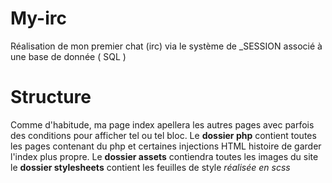 # My-irc

Réalisation de mon premier chat (irc) via le système de _SESSION associé à une base de donnée ( SQL )

# Structure

Comme d'habitude, ma page index apellera les autres pages avec parfois des conditions pour afficher tel ou tel bloc.
Le **dossier php** contient toutes les pages contenant du php et certaines injections HTML histoire de garder l'index plus propre.
Le **dossier assets** contiendra toutes les images du site
le **dossier stylesheets** contient les feuilles de style *réalisée en scss*